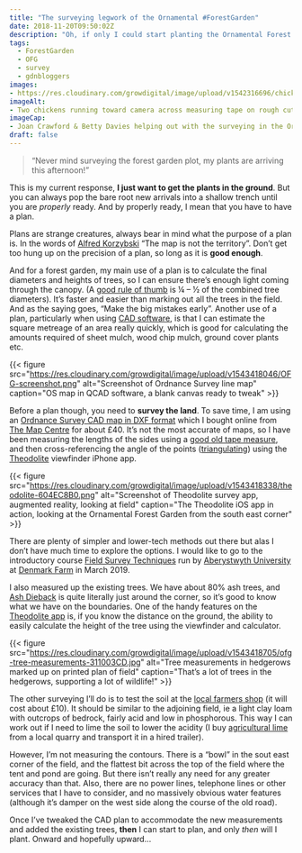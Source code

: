 ```yaml
---
title: "The surveying legwork of the Ornamental #ForestGarden"
date: 2018-11-20T09:50:02Z
description: "Oh, if only I could start planting the Ornamental Forest Garden straight away. But no. I need to survey the land before I make my Cunning Plan, before I get to the joy of planting."
tags: 
  - ForestGarden
  - OFG
  - survey
  - gdnbloggers
images: 
- https://res.cloudinary.com/growdigital/image/upload/v1542316696/chickens-measuring-ofg.jpg
imageAlt: 
- Two chickens running toward camera across measuring tape on rough cut field
imageCap:
- Joan Crawford & Betty Davies helping out with the surveying in the Ornamental Forest Garden. Soooo helpful…
draft: false
---
```


> “Never mind surveying the forest garden plot, my plants are arriving this afternoon!”

This is my current response, **I just want to get the plants in the ground**. But you can always pop the bare root new arrivals into a shallow trench until you are _properly_ ready. And by properly ready, I mean that you have to have a plan.

Plans are strange creatures, always bear in mind what the purpose of a plan is. In the words of [Alfred Korzybski](https://en.wikipedia.org/wiki/Alfred_Korzybski) “The map is not the territory”. Don’t get too hung up on the precision of a plan, so long as it is **good enough**. 

And for a forest garden, my main use of a plan is to calculate the final diameters and heights of trees, so I can ensure there’s enough light coming through the canopy. (A [good rule of thumb](https://www.forestgarden.wales/blog/course-notes-2016/#spacing) is ¼ – ½ of the combined tree diameters). It’s faster and easier than marking out all the trees in the field. And as the saying goes, “Make the big mistakes early”. Another use of a plan, particularly when using [CAD software](https://qcad.org), is that I can estimate the square metreage of an area really quickly, which is good for calculating the amounts required of sheet mulch, wood chip mulch, ground cover plants etc.

{{< figure src="https://res.cloudinary.com/growdigital/image/upload/v1543418046/OFG-screenshot.png" alt="Screenshot of Ordnance Survey line map" caption="OS map in QCAD software, a blank canvas ready to tweak" >}}

Before a plan though, you need to **survey the land**. To save time, I am using an [Ordnance Survey CAD map in DXF format](https://www.ordnancesurvey.co.uk) which I bought online from [The Map Centre](https://www.themapcentre.com) for about £40. It’s not the most accurate of maps, so I have been measuring the lengths of the sides using a [good old tape measure](https://www.amazon.co.uk/gp/product/B0090DX63Q/), and then cross-referencing the angle of the points ([triangulating](https://en.wikipedia.org/wiki/Triangulation)) using the [Theodolite](http://hrtapps.com/theodolite/) viewfinder iPhone app.

{{< figure src="https://res.cloudinary.com/growdigital/image/upload/v1543418338/theodolite-604EC8B0.png" alt="Screenshot of Theodolite survey app, augmented reality, looking at field" caption="The Theodolite iOS app in action, looking at the Ornamental Forest Garden from the south east corner" >}}

There are plenty of simpler and lower-tech methods out there but alas I don’t have much time to explore the options. I would like to go to the introductory course [Field Survey Techniques](https://wales.permaculture.org.uk/education/course/field-survey-techniques) run by [Aberystwyth University](https://www.aber.ac.uk/en/lifelong-learning/) at [Denmark Farm](https://www.denmarkfarm.org.uk) in March 2019.

I also measured up the existing trees. We have about 80% ash trees, and [Ash Dieback](https://www.woodlandtrust.org.uk/visiting-woods/tree-diseases-and-pests/key-threats/ash-dieback/) is quite literally just around the corner, so it’s good to know what we have on the boundaries. One of the handy features on the [Theodolite app](http://hrtapps.com/theodolite/) is, if you know the distance on the ground, the ability to easily calculate the height of the tree using the viewfinder and calculator. 

{{< figure src="https://res.cloudinary.com/growdigital/image/upload/v1543418705/ofg-tree-measurements-311003CD.jpg" alt="Tree measurements in hedgerows marked up on printed plan of field" caption="That’s a lot of trees in the hedgerows, supporting a lot of wildlife!" >}}

The other surveying I’ll do is to test the soil at the [local farmers shop](http://www.ccfagri.co.uk) (it will cost about £10). It should be similar to the adjoining field, ie a light clay loam with outcrops of bedrock, fairly acid and low in phosphorous. This way I can work out if I need to lime the soil to lower the acidity (I buy [agricultural lime](https://en.wikipedia.org/wiki/Agricultural_lime) from a local quarry and transport it in a hired trailer).

However, I’m not measuring the contours. There is a “bowl” in the sout east corner of the field, and the flattest bit across the top of the field where the tent and pond are going. But there isn’t really any need for any greater accuracy than that. Also, there are no power lines, telephone lines or other services that I have to consider, and no massively obvious water features (although it’s damper on the west side along the course of the old road).

Once I’ve tweaked the CAD plan to accommodate the new measurements and added the existing trees, **then** I can start to plan, and only _then_ will I plant. Onward and hopefully upward…
